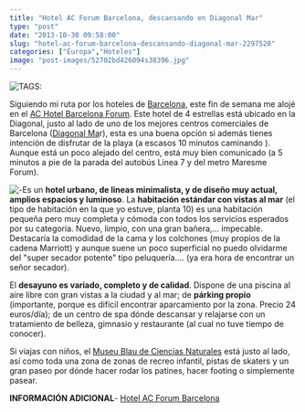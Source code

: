 ```yaml
---
title: "Hotel AC Forum Barcelona, descansando en Diagonal Mar"
type: "post"
date: "2013-10-30 09:58:00"
slug: "hotel-ac-forum-barcelona-descansando-diagonal-mar-2297520"
categories: ["Europa","Hoteles"]
image: "post-images/52702bd426094s38396.jpg"
---
```


![ TAGS:](post-images/52702bd426094s38396.jpg "lobby del hotel AC Forum Barcelona")  
  
Siguiendo mi ruta por los hoteles de [Barcelona](http://www.missviajes.com/barcelona-musa-gaudi-16070), este fin de semana me alojé en el [AC Hotel Barcelona Forum](http://www.booking.com/hotel/es/achotelsbarcelona.html?aid=1294466&no_rooms=1&group_adults=1). Este hotel de 4 estrellas está ubicado en la Diagonal, justo al lado de uno de los mejores centros comerciales de Barcelona ([Diagonal Ma](http://www.missviajes.com/barcelona-musa-gaudi-16070)r), esta es una buena opción si además tienes intención de disfrutar de la playa (a escasos 10 minutos caminando ). Aunque está un poco alejado del centro, está muy bien comunicado (a 5 minutos a pie de la parada del autobús Linea 7 y del metro Maresme Forum).  
  
![ - ](post-images/52702c657f3f5s15745.jpg "habitación standard AC Forum Barcelona")Es un **hotel urbano, de lineas minimalista, y de diseño muy actual, amplios espacios y luminoso**. La **habitación estándar con vistas al mar** (el tipo de habitación en la que yo estuve, planta 10) es una habitación pequeña pero muy completa y cómoda con todos los servicios esperados por su categoria. Nuevo, limpio, con una gran bañera,... impecable. Destacaría la comodidad de la cama y los colchones (muy propios de la cadena Marriott) y aunque suene un poco superficial no puedo olvidarme del "super secador potente" tipo peluquería.... (ya era hora de encontrar un señor secador).  
  
El **desayuno es variado, completo y de calidad**. Dispone de una piscina al aire libre con gran vistas a la ciudad y al mar; de **párking propio** (importante, porque es difícil encontrar aparcamiento por la zona. Precio 24 euros/día); de un centro de spa dónde descansar y relajarse con un tratamiento de belleza, gimnasio y restaurante (al cual no tuve tiempo de conocer).  
  
Si viajas con niños, el [ Museu Blau de Ciencias Naturales](http://agenda.museuciencies.cat/ca/museus/museu-de-ciencies-naturals-de-barcelona/activitats/museus/2011/03/27/2011-03-27_inauguracio_museu_blau/) está justo al lado, así como toda una zona de zonas de recreo infantil, pistas de skaters y un gran paseo por dónde hacer rodar los patines, hacer footing o simplemente pasear.  
  
**INFORMACIÓN ADICIONAL**- [ Hotel AC Forum Barcelona ](http://www.booking.com/hotel/es/achotelsbarcelona.html?aid=1294466&no_rooms=1&group_adults=1)